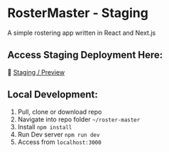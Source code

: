 # RosterMaster - Staging
A simple rostering app written in React and Next.js

## Access Staging Deployment Here:

🚀 [Staging / Preview](https://vercel.live/link/roster-master-git-staging-declan-wade.vercel.app?via=deployment-domains-list-branch)

## Local Development:
1. Pull, clone or download repo
2. Navigate into repo folder `~/roster-master`
3. Install `npm install`
4. Run Dev server `npm run dev`
5. Access from `localhost:3000`

